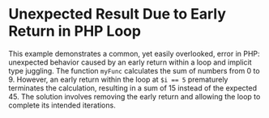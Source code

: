 # Unexpected Result Due to Early Return in PHP Loop

This example demonstrates a common, yet easily overlooked, error in PHP: unexpected behavior caused by an early return within a loop and implicit type juggling. The function `myFunc` calculates the sum of numbers from 0 to 9. However, an early return within the loop at `$i == 5` prematurely terminates the calculation, resulting in a sum of 15 instead of the expected 45.  The solution involves removing the early return and allowing the loop to complete its intended iterations.